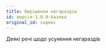 ```yaml
---
title: Вирішення негараздів
id: версія-1.0.0-базова
original_id: індекс
---
```


Деякі речі щодо усунення негараздів